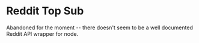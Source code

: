 # Reddit Top Sub

Abandoned for the moment -- there doesn't seem to be a well documented Reddit API wrapper for node.
